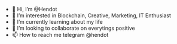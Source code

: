 - 👋 Hi, I’m @Hendot
- 👀 I’m interested in Blockchain, Creative, Marketing, IT Enthusiast
- 🌱 I’m currently learning about my life
- 💞️ I’m looking to collaborate on everytings positive
- 📫 How to reach me telegram @hendot

<!---
Hendot1995/Hendot1995 is a ✨ special ✨ repository because its `README.md` (this file) appears on your GitHub profile.
You can click the Preview link to take a look at your changes.
--->
